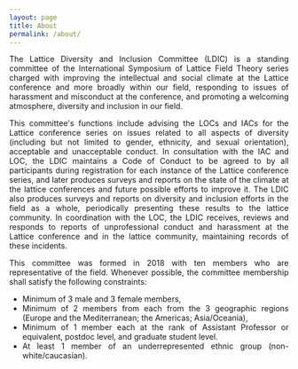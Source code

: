 ```yaml
---
layout: page
title: About
permalink: /about/
---
```

<div style="text-align: justify"> 
The Lattice Diversity and Inclusion Committee (LDIC) is a standing committee of the
International Symposium of Lattice Field Theory series charged with improving the
intellectual and social climate at the Lattice conference and more broadly within our
field, responding to issues of harassment and misconduct at the conference, and
promoting a welcoming atmosphere, diversity and inclusion in our field.

This committee's functions include advising the LOCs and IACs for the Lattice
conference series on issues related to all aspects of diversity (including but not
limited to gender, ethnicity, and sexual orientation), acceptable and unacceptable
conduct. In consultation with the IAC and LOC, the LDIC maintains a Code of Conduct
to be agreed to by all participants during registration for each instance of the
Lattice conference series, and later produces surveys and reports on the state of the
climate at the lattice conferences and future possible efforts to improve it. The
LDIC also produces surveys and reports on diversity and inclusion efforts in the field
as a whole, periodically presenting these results to the lattice community. In
coordination with the LOC, the LDIC receives, reviews and responds to reports of
unprofessional conduct and harassment at the Lattice conference and in the lattice
community, maintaining records of these incidents.

This committee was formed in 2018 with ten members who are representative of the
field. Whenever possible, the committee membership shall satisfy the following
constraints:
  - Minimum of 3 male and 3 female members,
  - Minimum of 2 members from each from the 3 geographic regions (Europe and the Mediterranean; the Americas; Asia/Oceania),
  - Minimum of 1 member each at the rank of Assistant Professor or equivalent, postdoc level, and  graduate student level.
  - At least 1 member of an underrepresented ethnic group (non-white/caucasian).
</div>
